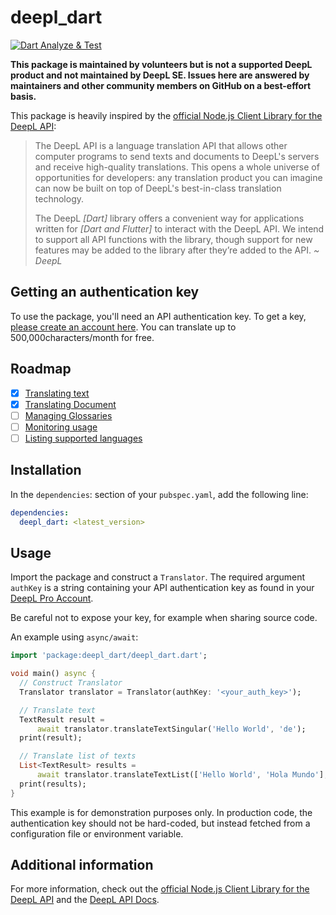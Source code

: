 # deepl_dart

[![Dart Analyze & Test](https://github.com/komape/deepl_dart/actions/workflows/dart_analyze_test.yml/badge.svg)](https://github.com/komape/deepl_dart/actions/workflows/dart_analyze_test.yml)

**This package is maintained by volunteers but is not a supported DeepL product and not maintained by DeepL SE. Issues here are answered by maintainers and other community members on GitHub on a best-effort basis.**

This package is heavily inspired by the [official Node.js Client Library for the DeepL API](https://github.com/DeepLcom/deepl-node):

>The DeepL API is a language translation API that allows other computer programs to send texts and documents to DeepL's servers and receive high-quality translations. This opens a whole universe of opportunities for developers: any translation product you can imagine can now be built on top of DeepL's best-in-class translation technology.
>
>The DeepL *[Dart]* library offers a convenient way for applications written for *[Dart and Flutter]* to interact with the DeepL API. We intend to support all API functions with the library, though support for new features may be added to the library after they’re added to the API. *~ DeepL*

## Getting an authentication key

To use the package, you'll need an API authentication key. To get a key, [please create an account here](https://www.deepl.com/pro/change-plan#developer). You can translate up to 500,000characters/month for free.

## Roadmap

- [x] [Translating text](https://www.deepl.com/de/docs-api/translating-text/)
- [x] [Translating Document](https://www.deepl.com/de/docs-api/translating-documents/)
- [ ] [Managing Glossaries](https://www.deepl.com/de/docs-api/managing-glossaries/)
- [ ] [Monitoring usage](https://www.deepl.com/de/docs-api/other-functions/monitoring-usage/)
- [ ] [Listing supported languages](https://www.deepl.com/de/docs-api/other-functions/listing-supported-languages/)

## Installation

In the `dependencies`: section of your `pubspec.yaml`, add the following line:

```yaml
dependencies:
  deepl_dart: <latest_version>
```

## Usage

Import the package and construct a `Translator`. The required argument `authKey` is a string containing your API authentication key as found in your [DeepL Pro Account](https://www.deepl.com/pro-account/).

Be careful not to expose your key, for example when sharing source code.

An example using `async/await`:

```dart
import 'package:deepl_dart/deepl_dart.dart';

void main() async {
  // Construct Translator
  Translator translator = Translator(authKey: '<your_auth_key>');

  // Translate text
  TextResult result =
      await translator.translateTextSingular('Hello World', 'de');
  print(result);

  // Translate list of texts
  List<TextResult> results =
      await translator.translateTextList(['Hello World', 'Hola Mundo'], 'de');
  print(results);
}
```

This example is for demonstration purposes only. In production code, the authentication key should not be hard-coded, but instead fetched from a configuration file or environment variable.

## Additional information

For more information, check out the [official Node.js Client Library for the DeepL API](https://github.com/DeepLcom/deepl-node) and the [DeepL API Docs](https://www.deepl.com/docs-api).
